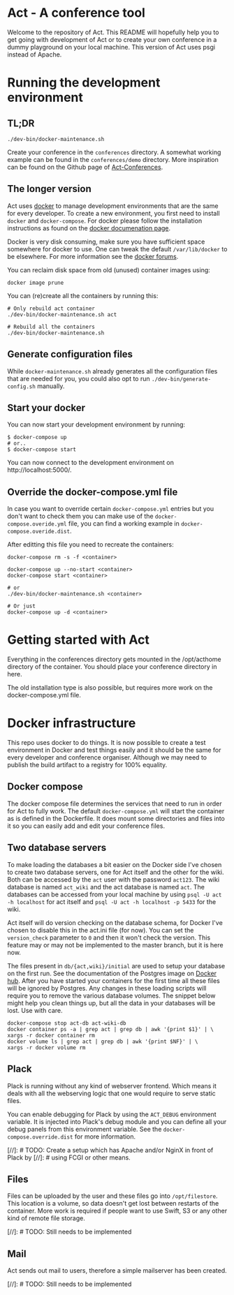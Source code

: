 # Act - A conference tool

Welcome to the repository of Act. This README will hopefully help you to get
going with development of Act or to create your own conference in a dummy
playground on your local machine. This version of Act uses psgi instead of
Apache.

# Running the development environment

## TL;DR

```
./dev-bin/docker-maintenance.sh
```

Create your conference in the `conferences` directory. A somewhat working
example can be found in the `conferences/demo` directory. More inspiration can
be found on the Github page of
[Act-Conferences](https://github.com/Act-Conferences).

## The longer version

Act uses [docker](http://www.docker.com/) to manage development
environments that are the same for every developer. To create a new
environment, you first need to install `docker` and `docker-compose`.
For docker please follow the installation instructions as found on the
[docker documenation page](https://docs.docker.com/engine/installation/).

Docker is very disk consuming, make sure you have sufficient space
somewhere for docker to use. One can tweak the default `/var/lib/docker`
to be elsewhere. For more information see the
[docker forums](https://forums.docker.com/t/how-do-i-change-the-docker-image-installation-directory/1169).

You can reclaim disk space from old (unused) container images using:

`docker image prune`

You can (re)create all the containers by running this:
```
# Only rebuild act container
./dev-bin/docker-maintenance.sh act

# Rebuild all the containers
./dev-bin/docker-maintenance.sh
```

## Generate configuration files

While `docker-maintenance.sh` already generates all the configuration files
that are needed for you, you could also opt to run
`./dev-bin/generate-config.sh` manually.

## Start your docker

You can now start your development environment by running:

```
$ docker-compose up
# or..
$ docker-compose start
```

You can now connect to the development environment on http://localhost:5000/.

## Override the docker-compose.yml file

In case you want to override certain `docker-compose.yml` entries but you
don't want to check them you can make use of the
`docker-compose.overide.yml` file, you can find a working example in
`docker-compose.overide.dist`.

After editting this file you need to recreate the containers:
```
docker-compose rm -s -f <container>

docker-compose up --no-start <container>
docker-compose start <container>

# or
./dev-bin/docker-maintenance.sh <container>

# Or just
docker-compose up -d <container>
```

# Getting started with Act

Everything in the conferences directory gets mounted in the /opt/acthome
directory of the container. You should place your conference directory in here.

The old installation type is also possible, but requires more work on the
docker-compose.yml file.

# Docker infrastructure

This repo uses docker to do things. It is now possible to create a test
environment in Docker and test things easily and it should be the same for
every developer and conference organiser. Although we may need to publish the
build artifact to a registry for 100% equality.

## Docker compose

The docker compose file determines the services that need to run in order for
Act to fully work. The default `docker-compose.yml` will start the container as
is defined in the Dockerfile. It does mount some directories and files into it
so you can easily add and edit your conference files.

## Two database servers

To make loading the databases a bit easier on the Docker side I've chosen to
create two database servers, one for Act itself and the other for the wiki.
Both can be accessed by the `act` user with the password `act123`. The wiki
database is named `act_wiki` and the act database is named `act`. The databases
can be accessed from your local machine by using `psql -U act -h localhost` for
act itself and `psql -U act -h localhost -p 5433` for the wiki.

Act itself will do version checking on the database schema, for Docker I've
chosen to disable this in the act.ini file (for now). You can set the
`version_check` parameter to `0` and then it won't check the version. This
feature may or may not be implemented to the master branch, but it is here now.

The files present in `db/{act,wiki}/initial` are used to setup your database on
the first run. See the documentation of the Postgres image on [Docker
hub](https://hub.docker.com/_/postgres). After you have started your containers
for the first time all these files will be ignored by Postgres. Any changes in
these loading scripts will require you to remove the various database volumes.
The snippet below might help you clean things up, but all the data in your
databases will be lost. Use with care.

```
docker-compose stop act-db act-wiki-db
docker container ps -a | grep act | grep db | awk '{print $1}' | \
xargs -r docker container rm
docker volume ls | grep act | grep db | awk '{print $NF}' | \
xargs -r docker volume rm
```

## Plack

Plack is running without any kind of webserver frontend. Which means it deals
with all the webserving logic that one would require to serve static files.

You can enable debugging for Plack by using the `ACT_DEBUG` environment
variable. It is injected into Plack's debug module and you can define all your
debug panels from this environment variable. See the
`docker-compose.override.dist` for more information.

[//]: # TODO: Create a setup which has Apache and/or NginX in front of Plack by 
[//]: # using FCGI or other means.

## Files

Files can be uploaded by the user and these files go into `/opt/filestore`.
This location is a volume, so data doesn't get lost between restarts of the
container. More work is required if people want to use Swift, S3 or any other
kind of remote file storage.

[//]: # TODO: Still needs to be implemented

## Mail

Act sends out mail to users, therefore a simple mailserver has been created.

[//]: # TODO: Still needs to be implemented

